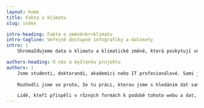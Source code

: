 ```yaml
---
layout: home
title: Fakta o klimatu
slug: index

intro-heading: Fakta o změně<br>klimatu
intro-tagline: Veřejně dostupné infografiky a datasety
intro: |
    Shromažďujeme data o klimatu a klimatické změně, která poskytují vědecké instituce (ČHMÚ, NASA, Eurostat a jiné) a zpracováváme z nich grafy a infografiky pro další použití.

authors-heading: O nás a myšlenka projektu
authors: |
    Jsme studenti, doktorandi, akademici nebo IT profesionálové. Sami jsme si zkusili vyhledat data o teplotě či emisích, najít určité informace v mnohasetstránkových zprávách IPCC nebo původních článcích. Jde to, ale zabere to hodně času. Musíte umět dobře anglicky a musíte si dohledávat spoustu souvislostí. Běžný novinář nebo politik (ani běžný Čech) většinou nemá tolik trpělivosti nebo dostatečnou úroveň angličtiny a tak si data nevyhledá.
    
    Rozhodli jsme se proto, že tu práci, kterou jsme s hledáním dat sami měli, ostatním ušetříme -- zpracujeme infografiky, dáme odkazy na původní data i naše zpracované datasety na jedno místo a doplníme základní souvislosti. A dáme je k dispozici všem, pro koho budou užitečné. Doufáme, že se postupně tyto informace dostanou ke všem, kterých se změny klimatu týkají. Tedy ke všem.

    Lidé, kteří přispěli v různých formách k podobě tohoto webu a dat, které na něm vidíte: Ondráš Přibyla, Martin Ukrop, Marek Lahoda, Martin crysman Zahradník, Petr Novotný, Kristína Zákopčanová, Daniel Rychlý, Jan Drábek, Marko Řeháček a další.
---
```


